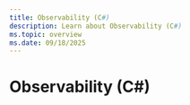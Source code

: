 ```yaml
---
title: Observability (C#)
description: Learn about Observability (C#)
ms.topic: overview
ms.date: 09/18/2025
---
```


# Observability (C#)
